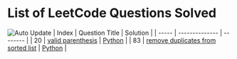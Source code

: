 
# List of LeetCode Questions Solved
![Auto Update](https://github.com/WindJammer6/14.-My-Leetcode-Solutions/actions/workflows/update_readme.yml/badge.svg)
| Index | Question Title | Solution |
| ----- | -------------- | -------- |
| 20 | [valid parenthesis](https://leetcode.com/problems/valid-parenthesis) | [Python](https://github.com/WindJammer6/14.-My-Leetcode-Solutions/blob/main/1_Easy_LeetCode_Questions/leetcode_20_valid-parenthesis_(onStackDataStructure).py) |
| 83 | [remove duplicates from sorted list](https://leetcode.com/problems/remove-duplicates-from-sorted-list) | [Python](https://github.com/WindJammer6/14.-My-Leetcode-Solutions/blob/main/1_Easy_LeetCode_Questions/leetcode_83_remove-duplicates-from-sorted-list_(onLinkedListDataStructure).py) |
